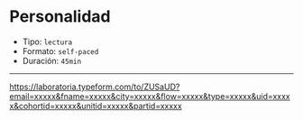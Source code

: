 # Personalidad

* Tipo: `lectura`
* Formato: `self-paced`
* Duración: `45min`

***

https://laboratoria.typeform.com/to/ZUSaUD?email=xxxxx&fname=xxxxx&city=xxxxx&flow=xxxxx&type=xxxxx&uid=xxxxx&cohortid=xxxxx&unitid=xxxxx&partid=xxxxx
